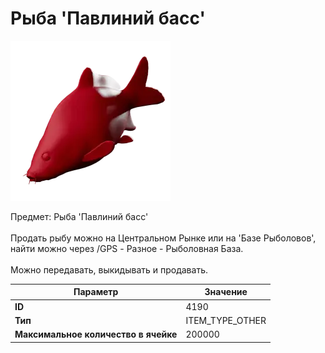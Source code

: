# Рыба 'Павлиний басс'

![Item Image](../img/4190.webp?raw=true)

Предмет: Рыба 'Павлиний басс'<br><br>Продать рыбу можно на Центральном Рынке или на 'Базе Рыболовов', <br>найти можно через /GPS - Разное - Рыболовная База.<br><br>Можно передавать, выкидывать и продавать.


| Параметр | Значение |
|----------|----------|
| **ID** | 4190 |
| **Тип** | ITEM_TYPE_OTHER |
| **Максимальное количество в ячейке** | 200000 |

